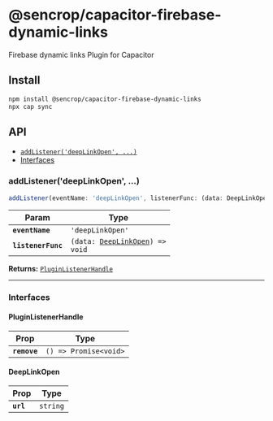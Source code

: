 # @sencrop/capacitor-firebase-dynamic-links

Firebase dynamic links Plugin for Capacitor

## Install

```bash
npm install @sencrop/capacitor-firebase-dynamic-links
npx cap sync
```

## API

<docgen-index>

* [`addListener('deepLinkOpen', ...)`](#addlistenerdeeplinkopen-)
* [Interfaces](#interfaces)

</docgen-index>

<docgen-api>
<!--Update the source file JSDoc comments and rerun docgen to update the docs below-->

### addListener('deepLinkOpen', ...)

```typescript
addListener(eventName: 'deepLinkOpen', listenerFunc: (data: DeepLinkOpen) => void) => PluginListenerHandle
```

| Param              | Type                                                                     |
| ------------------ | ------------------------------------------------------------------------ |
| **`eventName`**    | <code>'deepLinkOpen'</code>                                              |
| **`listenerFunc`** | <code>(data: <a href="#deeplinkopen">DeepLinkOpen</a>) =&gt; void</code> |

**Returns:** <code><a href="#pluginlistenerhandle">PluginListenerHandle</a></code>

--------------------


### Interfaces


#### PluginListenerHandle

| Prop         | Type                                      |
| ------------ | ----------------------------------------- |
| **`remove`** | <code>() =&gt; Promise&lt;void&gt;</code> |


#### DeepLinkOpen

| Prop      | Type                |
| --------- | ------------------- |
| **`url`** | <code>string</code> |

</docgen-api>
